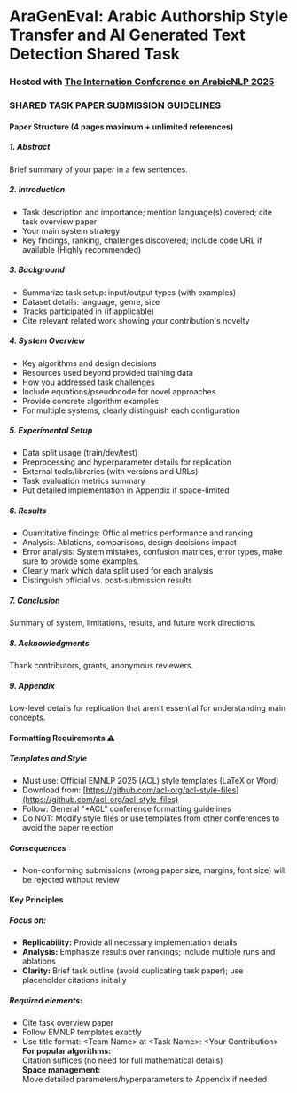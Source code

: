 # **AraGenEval**: Arabic Authorship Style Transfer and AI Generated Text Detection Shared Task 

### Hosted with [The Internation Conference on ArabicNLP 2025](https://arabicnlp2025.sigarab.org/)


### SHARED TASK PAPER SUBMISSION GUIDELINES

#### Paper Structure (4 pages maximum + unlimited references)
##### 1. Abstract
Brief summary of your paper in a few sentences.
##### 2. Introduction
- Task description and importance; mention language(s) covered; cite task overview paper
- Your main system strategy
- Key findings, ranking, challenges discovered; include code URL if available (Highly recommended)<br>
##### 3. Background
- Summarize task setup: input/output types (with examples)
- Dataset details: language, genre, size
- Tracks participated in (if applicable)
- Cite relevant related work showing your contribution's novelty
##### 4. System Overview
- Key algorithms and design decisions
- Resources used beyond provided training data
- How you addressed task challenges
- Include equations/pseudocode for novel approaches
- Provide concrete algorithm examples
- For multiple systems, clearly distinguish each configuration<br>
##### 5. Experimental Setup
- Data split usage (train/dev/test)
- Preprocessing and hyperparameter details for replication
- External tools/libraries (with versions and URLs)
- Task evaluation metrics summary
- Put detailed implementation in Appendix if space-limited<br>
##### 6. Results
- Quantitative findings: Official metrics performance and ranking
- Analysis: Ablations, comparisons, design decisions impact
- Error analysis: System mistakes, confusion matrices, error types, make sure to provide some examples.
- Clearly mark which data split used for each analysis
- Distinguish official vs. post-submission results<br>
##### 7. Conclusion
Summary of system, limitations, results, and future work directions.<br>
##### 8. Acknowledgments
Thank contributors, grants, anonymous reviewers.<br>
##### 9. Appendix
Low-level details for replication that aren't essential for understanding main concepts.<br>
#### Formatting Requirements ⚠️
##### Templates and Style
- Must use: Official EMNLP 2025 (ACL) style templates (LaTeX or Word)
- Download from: [https://github.com/acl-org/acl-style-files](https://github.com/acl-org/acl-style-files)
- Follow: General "*ACL" conference formatting guidelines
- Do NOT: Modify style files or use templates from other conferences to avoid the paper rejection<br>
##### Consequences
- Non-conforming submissions (wrong paper size, margins, font size) will be rejected without review<br>
#### Key Principles
##### Focus on:
- **Replicability:** Provide all necessary implementation details
- **Analysis:** Emphasize results over rankings; include multiple runs and ablations
- **Clarity:** Brief task outline (avoid duplicating task paper); use placeholder citations initially<br>
##### Required elements:
- Cite task overview paper
- Follow EMNLP templates exactly
- Use title format: \<Team Name\> at \<Task Name\>: \<Your Contribution\> <br>
**For popular algorithms:** <br> Citation suffices (no need for full mathematical details)<br>
**Space management:** <br> Move detailed parameters/hyperparameters to Appendix if needed

